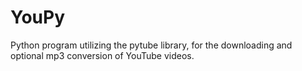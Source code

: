 YouPy
=====

Python program utilizing the pytube library, for the downloading and optional mp3 conversion of YouTube videos.
